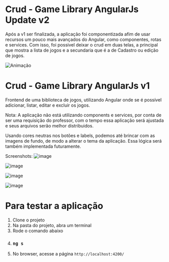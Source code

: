 # Crud - Game Library AngularJs Update v2
Após a v1 ser finalizada, a aplicação foi componentizada afim de usar recursos um pouco mais avançados do Angular, como componentes, rotas e services. 
Com isso, foi possivel deixar o crud em duas telas, a principal que mostra a lista de jogos e a secundaria que é a de Cadastro ou edição de jogos. 

![Animação](https://user-images.githubusercontent.com/36114140/158920706-7c1e82d5-8288-4bb4-aba6-841dbe6a23ee.gif)



# Crud - Game Library AngularJs v1
Frontend de uma biblioteca de jogos, utilizando Angular onde se é possível adicionar, listar, editar e excluir os jogos.

Nota: A aplicação não está utilizando components e services, por conta de ser uma requisição do professor, com o tempo essa aplicação será ajustada e seus arquivos serão melhor distribuidos.

Usando cores neutras nos botões e labels, podemos até brincar com as imagens de fundo, de modo a alterar o tema da aplicação. Essa lógica será também implementada futuramente.  

Screenshots:
![image](https://user-images.githubusercontent.com/36114140/156563153-3e6d0725-9e18-41e4-8b11-4437d746bc71.png)

![image](https://user-images.githubusercontent.com/36114140/156563660-d1b10fe1-4c51-429e-a6d6-4501c068b6cb.png)

![image](https://user-images.githubusercontent.com/36114140/156563712-88d9a9b4-d745-4f67-a726-b31740f85488.png)

![image](https://user-images.githubusercontent.com/36114140/156563730-0213bd96-a559-4a9e-ba3f-e764906613b9.png)

# Para testar a aplicação

1. Clone o projeto
2. Na pasta do projeto, abra um terminal
3. Rode o comando abaixo
4. ### `ng s`
5. No browser, acesse a página `http://localhost:4200/`
